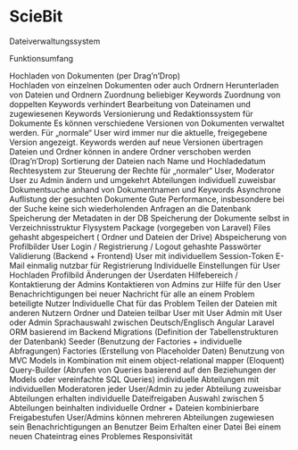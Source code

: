 # ScieBit
Dateiverwaltungssystem



Funktionsumfang

Hochladen von Dokumenten (per Drag’n’Drop) <br/>
Hochladen von einzelnen Dokumenten oder auch Ordnern
Herunterladen von Dateien und Ordnern
Zuordnung beliebiger Keywords 
Zuordnung von doppelten Keywords verhindert
Bearbeitung von Dateinamen und zugewiesenen Keywords
Versionierung und Redaktionssystem für Dokumente 
Es können verschiedene Versionen von Dokumenten verwaltet werden. Für „normale“ User wird immer nur die aktuelle, freigegebene Version angezeigt.
Keywords werden auf neue Versionen übertragen
Dateien und Ordner können in andere Ordner verschoben werden (Drag’n’Drop)
Sortierung der Dateien nach Name und Hochladedatum
Rechtesystem zur Steuerung der Rechte für „normaler“ User, Moderator 
User zu Admin ändern und umgekehrt
 Abteilungen individuell zuweisbar
Dokumentsuche anhand von Dokumentnamen und Keywords
Asynchrone Auflistung der gesuchten Dokumente
Gute Performance, insbesondere bei der Suche
keine sich wiederholenden Anfragen an die Datenbank
Speicherung der Metadaten in der DB 
Speicherung der Dokumente selbst in Verzeichnisstruktur
Flysystem Package (vorgegeben von Laravel)
Files gehasht abgespeichert ( Ordner und Dateien der Drive)
Abspeicherung von Profilbilder 
User Login / Registrierung / Logout
gehashte Passwörter
Validierung (Backend + Frontend)
User mit individuellem Session-Token
E-Mail einmalig nutzbar für Registrierung
Individuelle Einstellungen für User
Hochladen Profilbild
Änderungen der Userdaten
Hilfebereich / Kontaktierung der Admins
Kontaktieren von Admins zur Hilfe für den User
Benachrichtigungen bei neuer Nachricht für alle an einem Problem beteiligte Nutzer
Individuelle Chat für das Problem
Teilen der Dateien mit anderen Nutzern
Ordner und Dateien teilbar
User mit User
Admin mit User oder Admin
Sprachauswahl zwischen Deutsch/Englisch
Angular
Laravel
ORM basierend im Backend
Migrations (Definition der Tabellenstrukturen der Datenbank)
Seeder (Benutzung der Factories + individuelle Abfragungen)
Factories (Erstellung von Placeholder Daten)
Benutzung von MVC Models in Kombination mit einem object-relational mapper (Eloquent)
Query-Builder (Abrufen von Queries basierend auf den Beziehungen der Models oder vereinfachte SQL Queries)
individuelle Abteilungen mit individuellen Moderatoren
 jeder User/Admin zu jeder Abteilung zuweisbar
Abteilungen erhalten individuelle Dateifreigaben
Auswahl zwischen 5 Abteilungen
beinhalten individuelle Ordner + Dateien
kombinierbare Freigabestufen
User/Admins können mehreren Abteilungen zugewiesen sein
Benachrichtigungen an Benutzer
Beim Erhalten einer Datei
Bei einem neuen Chateintrag eines Problemes
Responsivität

